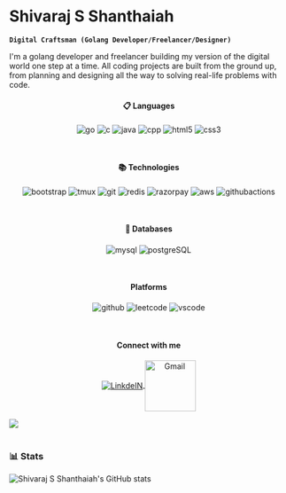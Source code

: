 # Shivaraj S Shanthaiah

**`Digital Craftsman (Golang Developer/Freelancer/Designer)`**

I'm a golang developer and freelancer building my version of the digital world one step at a time. All coding projects are built from the ground up, from planning and designing all the way to solving real-life problems with code.

<h4 align="center"> 📋 Languages</h4>
   <p align="center">
    <img align="center" alt="go" width="auto" src="https://img.shields.io/badge/Go-00ADD8?style=for-the-badge&logo=go&logoColor=white" />
   <img align="center" alt="c" width="auto" src="https://img.shields.io/badge/C-00599C?style=for-the-badge&logo=c&logoColor=white" />
   <img align="center" alt="java" width="auto" src="https://img.shields.io/badge/Java-ED8B00?style=for-the-badge&logo=openjdk&logoColor=white" />
   <img align="center" alt="cpp" width="auto" src="https://img.shields.io/badge/C%2B%2B-00599C?style=for-the-badge&logo=c%2B%2B&logoColor=white" />
   <img align="center" alt="html5" width="auto" src="https://img.shields.io/badge/HTML5-E34F26?style=for-the-badge&logo=html5&logoColor=white" />
   <img align="center" alt="css3" width="auto" src="https://img.shields.io/badge/CSS3-1572B6?style=for-the-badge&logo=css3&logoColor=white" />
</p>
   
   <br>
   <h4 align="center"> 📚 Technologies</h4>
   <p align="center">
     <img align="center" alt="bootstrap" width="auto" src="https://img.shields.io/badge/bootstrap-%238511FA.svg?style=for-the-badge&logo=bootstrap&logoColor=white" />
      <img align="center" alt="tmux" width="auto" src="https://img.shields.io/badge/tmux-1BB91F?style=for-the-badge&logo=tmux&logoColor=white" />
      <img align="center" alt="git" width="auto" src="https://img.shields.io/badge/GIT-E44C30?style=for-the-badge&logo=git&logoColor=white" />
      <img align="center" alt="redis" width="auto" src="https://img.shields.io/badge/redis-%23DD0031.svg?&style=for-the-badge&logo=redis&logoColor=white" />
      <img align="center" alt="razorpay" width="auto" src="https://img.shields.io/badge/Razorpay-02042B?style=for-the-badge&logo=razorpay&logoColor=3395FF" />
      <img align="center" alt="aws" width="auto" src="https://img.shields.io/badge/Amazon_AWS-232F3E?style=for-the-badge&logo=amazon-aws&logoColor=white" />
      <img align="center" alt="githubactions" width="auto" src="https://img.shields.io/badge/adobe%20photoshop-%2331A8FF.svg?style=for-the badge&logo=adobe%20photoshop&logoColor=white" />
</p>
<br>
<h4 align="center"> 💾 Databases</h4>
   <p align="center">
   <img align="center" alt="mysql" width="auto" src="https://img.shields.io/badge/MySQL-005C84?style=for-the-badge&logo=mysql&logoColor=white" />
     <img align="center" alt="postgreSQL" width="auto" src="https://img.shields.io/badge/PostgreSQL-316192?style=for-the-badge&logo=postgresql&logoColor=white" /> 
     <!--<img align="center" alt="mongoDB" width="auto" src="https://img.shields.io/badge/MongoDB-4EA94B?style=for-the-badge&logo=mongodb&logoColor=white" /> -->
</p>
   
 <br>
<h4 align="center">Platforms</h4>
 <p align="center">
   <img align="center" alt="github" width="auto" src="https://img.shields.io/badge/github-181717.svg?style=for-the-badge&logo=github&logoColor=white" />
    <img align="center" alt="leetcode" width="auto" src="https://img.shields.io/badge/-LeetCode-FFA116?style=for-the-badge&logo=LeetCode&logoColor=black" />
    <img align="center" alt="vscode" width="auto" src="https://img.shields.io/badge/VSCode-0078D4?style=for-the-badge&logo=visual%20studio%20code&logoColor=white" />
</p>

<br>
<h4 align="center"> Connect with me</h4>
<p align="center">
   <a target="_blank" href="https://www.linkedin.com/in/anjush">
    <img align="center" alt="LinkdeIN" width="auto" src="https://img.shields.io/badge/LinkedIn-0077B5?style=for-the-badge&logo=linkedin&logoColor=white" />
   </a>
   <a target="_blank" href="anjushbhargavan12@gmail.com">
  <img align="center" alt="Gmail" width="92px" src="https://img.shields.io/badge/Gmail-D14836?style=for-the-badge&logo=gmail&logoColor=white"/>
   </a>
</p>

 <img src="https://user-images.githubusercontent.com/73097560/115834477-dbab4500-a447-11eb-908a-139a6edaec5c.gif"><br><br>

### 📊 Stats

![Shivaraj S Shanthaiah's GitHub stats](https://github-readme-stats.vercel.app/api?username=shivarajShanthaiah&show_icons=true&theme=gruvbox)
#
